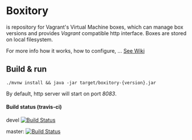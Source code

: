 # Boxitory

is repository for Vagrant's Virtual Machine boxes, which can manage box versions and provides *Vagrant* compatible http interface. Boxes are stored on local filesystem.

For more info how it works, how to configure, ... [See Wiki](https://github.com/sparkoo/boxitory/wiki/Configuration)

## Build & run

`./mvnw install && java -jar target/boxitory-{version}.jar`

By default, http server will start on port *8083*.

#### Build status (travis-ci)

devel [![Build Status](https://travis-ci.org/sparkoo/boxitory.svg?branch=devel)](https://travis-ci.org/sparkoo/boxitory)

master: [![Build Status](https://travis-ci.org/sparkoo/boxitory.svg?branch=master)](https://travis-ci.org/sparkoo/boxitory)


